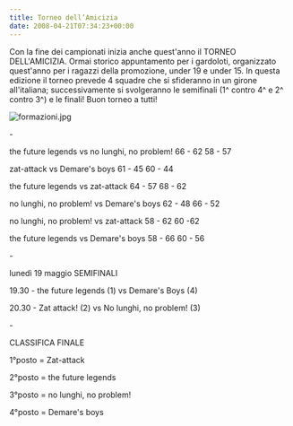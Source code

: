 ```yaml
---
title: Torneo dell’Amicizia
date: 2008-04-21T07:34:23+00:00
---
```

Con la fine dei campionati inizia anche quest'anno il TORNEO DELL'AMICIZIA. Ormai storico appuntamento per i gardoloti, organizzato quest'anno per i ragazzi della promozione, under 19 e under 15. In questa edizione il torneo prevede 4 squadre che si sfideranno in un girone all'italiana; successivamente si svolgeranno le semifinali (1^ contro 4^ e 2^ contro 3^) e le finali! Buon torneo a tutti!

![formazioni.jpg](http://www.basketgardolo.it/wp-content/uploads/2008/04/formazioni.jpg)

\-

the future legends vs no lunghi, no problem! 66 - 62 58 - 57

zat-attack vs Demare's boys 61 - 45 60 - 44

the future legends vs zat-attack 64 - 57 68 - 62

no lunghi, no problem! vs Demare's boys 62 - 48 66 - 52

no lunghi, no problem! vs zat-attack 58 - 62 60 -62

the future legends vs Demare's boys 58 - 66 60 - 56

\-

lunedì 19 maggio SEMIFINALI

19.30 - the future legends (1) vs Demare's Boys (4)

20.30 - Zat attack! (2) vs No lunghi, no problem! (3)

\-

CLASSIFICA FINALE

1°posto = Zat-attack

2°posto = the future legends

3°posto = no lunghi, no problem!

4°posto = Demare's boys